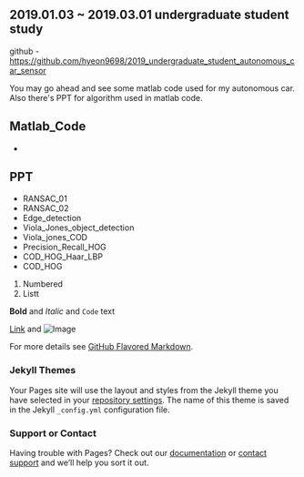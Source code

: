 ## 2019.01.03 ~ 2019.03.01 undergraduate student study

github - https://github.com/hyeon9698/2019_undergraduate_student_autonomous_car_sensor

You may go ahead and see some matlab code used for my autonomous car.
Also there's PPT for algorithm used in matlab code.


## Matlab_Code
-
## PPT
- RANSAC_01
- RANSAC_02
- Edge_detection
- Viola_Jones_object_detection
- Viola_jones_COD
- Precision_Recall_HOG
- COD_HOG_Haar_LBP
- COD_HOG 

1. Numbered
2. Listt

**Bold** and _Italic_ and `Code` text

[Link](url) and ![Image](src)


For more details see [GitHub Flavored Markdown](https://guides.github.com/features/mastering-markdown/).

### Jekyll Themes

Your Pages site will use the layout and styles from the Jekyll theme you have selected in your [repository settings](https://github.com/hyeon9698/2019_undergraduate_student_autonomous_car_sensor/settings). The name of this theme is saved in the Jekyll `_config.yml` configuration file.

### Support or Contact

Having trouble with Pages? Check out our [documentation](https://help.github.com/categories/github-pages-basics/) or [contact support](https://github.com/contact) and we’ll help you sort it out.
